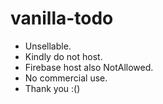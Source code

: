 # vanilla-todo
- Unsellable.
- Kindly do not host.
- Firebase host also NotAllowed.
- No commercial use.
- Thank you :()